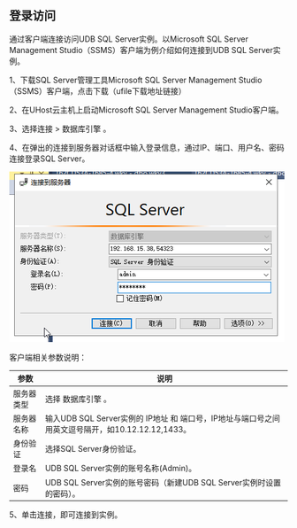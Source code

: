 ## 登录访问


通过客户端连接访问UDB SQL Server实例。以Microsoft SQL Server Management Studio（SSMS）客户端为例介绍如何连接到UDB SQL Server实例。

1、下载SQL Server管理工具Microsoft SQL Server Management Studio（SSMS）客户端，点击下载（ufile下载地址链接）

2、在UHost云主机上启动Microsoft SQL Server Management Studio客户端。

3、选择连接 > 数据库引擎 。

4、在弹出的连接到服务器对话框中输入登录信息，通过IP、端口、用户名、密码连接登录SQL Server。

![image](/images/0204sqlserver.png)

客户端相关参数说明：

|参数|说明|
|----|-------|
| 服务器类型| 选择 数据库引擎 。|
| 服务器名称| 输入UDB SQL Server实例的 IP地址 和 端口号，IP地址与端口号之间用英文逗号隔开，如10.12.12.12,1433。|
| 身份验证| 选择SQL Server身份验证。|
| 登录名| UDB SQL Server实例的账号名称(Admin)。|
| 密码| UDB SQL Server实例的账号密码（新建UDB SQL Server实例时设置的密码）。|

5、单击连接，即可连接到实例。
